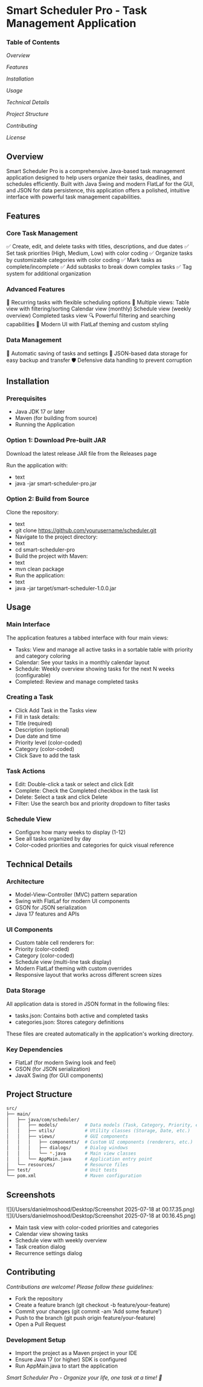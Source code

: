 # Smart Scheduler Pro - Task Management Application


### Table of Contents

_Overview_

_Features_

_Installation_

_Usage_

_Technical Details_

_Project Structure_

_Contributing_

_License_

## Overview

Smart Scheduler Pro is a comprehensive Java-based task management application designed to help users organize their tasks, deadlines, and schedules efficiently. Built with Java Swing and modern FlatLaf for the GUI, and JSON for data persistence, this application offers a polished, intuitive interface with powerful task management capabilities.

## Features

### Core Task Management

✅ Create, edit, and delete tasks with titles, descriptions, and due dates
✅ Set task priorities (High, Medium, Low) with color coding
✅ Organize tasks by customizable categories with color coding
✅ Mark tasks as complete/incomplete
✅ Add subtasks to break down complex tasks
✅ Tag system for additional organization

### Advanced Features

🔄 Recurring tasks with flexible scheduling options
📅 Multiple views:
Table view with filtering/sorting
Calendar view (monthly)
Schedule view (weekly overview)
Completed tasks view
🔍 Powerful filtering and searching capabilities
🎨 Modern UI with FlatLaf theming and custom styling

### Data Management

💾 Automatic saving of tasks and settings
🔄 JSON-based data storage for easy backup and transfer
🛡️ Defensive data handling to prevent corruption

## Installation

### Prerequisites

* Java JDK 17 or later
* Maven (for building from source)
* Running the Application

### Option 1: Download Pre-built JAR

Download the latest release JAR file from the Releases page

Run the application with:
* text
* java -jar smart-scheduler-pro.jar

### Option 2: Build from Source

Clone the repository:
* text
* git clone https://github.com/yourusername/scheduler.git
* Navigate to the project directory:
* text
* cd smart-scheduler-pro
* Build the project with Maven:
* text
* mvn clean package
* Run the application:
* text
* java -jar target/smart-scheduler-1.0.0.jar

## Usage

### Main Interface

The application features a tabbed interface with four main views:

* Tasks: View and manage all active tasks in a sortable table with priority and category coloring
* Calendar: See your tasks in a monthly calendar layout
* Schedule: Weekly overview showing tasks for the next N weeks (configurable)
* Completed: Review and manage completed tasks

### Creating a Task

* Click Add Task in the Tasks view
* Fill in task details:
* Title (required)
* Description (optional)
* Due date and time
* Priority level (color-coded)
* Category (color-coded)
* Click Save to add the task

### Task Actions

* Edit: Double-click a task or select and click Edit
* Complete: Check the Completed checkbox in the task list
* Delete: Select a task and click Delete
* Filter: Use the search box and priority dropdown to filter tasks

### Schedule View

* Configure how many weeks to display (1-12)
* See all tasks organized by day
* Color-coded priorities and categories for quick visual reference


## Technical Details

### Architecture

* Model-View-Controller (MVC) pattern separation
* Swing with FlatLaf for modern UI components
* GSON for JSON serialization
* Java 17 features and APIs

### UI Components

* Custom table cell renderers for:
* Priority (color-coded)
* Category (color-coded)
* Schedule view (multi-line task display)
* Modern FlatLaf theming with custom overrides
* Responsive layout that works across different screen sizes

### Data Storage

All application data is stored in JSON format in the following files:

* tasks.json: Contains both active and completed tasks
* categories.json: Stores category definitions

These files are created automatically in the application's working directory.

### Key Dependencies

* FlatLaf (for modern Swing look and feel)
* GSON (for JSON serialization)
* JavaX Swing (for GUI components)


## Project Structure
```bash
src/
├── main/
│   ├── java/com/scheduler/
│   │   ├── models/          # Data models (Task, Category, Priority, etc.)
│   │   ├── utils/           # Utility classes (Storage, Date, etc.)
│   │   ├── views/           # GUI components
│   │   │   ├── components/  # Custom UI components (renderers, etc.)
│   │   │   ├── dialogs/     # Dialog windows
│   │   │   └── *.java       # Main view classes
│   │   └── AppMain.java     # Application entry point
│   └── resources/           # Resource files
├── test/                    # Unit tests
└── pom.xml                  # Maven configuration
```
## Screenshots
![](/Users/danielmoshood/Desktop/Screenshot 2025-07-18 at 00.17.35.png)
![](/Users/danielmoshood/Desktop/Screenshot 2025-07-18 at 00.16.45.png)
* Main task view with color-coded priorities and categories
* Calendar view showing tasks
* Schedule view with weekly overview
* Task creation dialog
* Recurrence settings dialog

## Contributing

_Contributions are welcome! Please follow these guidelines:_

* Fork the repository
* Create a feature branch (git checkout -b feature/your-feature)
* Commit your changes (git commit -am 'Add some feature')
* Push to the branch (git push origin feature/your-feature)
* Open a Pull Request

### Development Setup

* Import the project as a Maven project in your IDE
* Ensure Java 17 (or higher) SDK  is configured
* Run AppMain.java to start the application


_Smart Scheduler Pro - Organize your life, one task at a time! 🚀_
